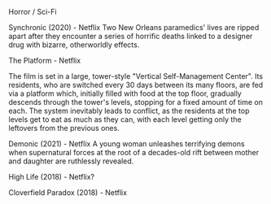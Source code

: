 Horror / Sci-Fi

Synchronic (2020) - Netflix
Two New Orleans paramedics' lives are ripped apart after they encounter a series of horrific deaths linked to a designer drug with bizarre, otherworldly effects.

The Platform - Netflix

The film is set in a large, tower-style "Vertical Self-Management Center". Its residents, who are switched every 30 days between its many floors, are fed via a platform which, initially filled with food at the top floor, gradually descends through the tower's levels, stopping for a fixed amount of time on each. The system inevitably leads to conflict, as the residents at the top levels get to eat as much as they can, with each level getting only the leftovers from the previous ones.

Demonic (2021) - Netflix
A young woman unleashes terrifying demons when supernatural forces at the root of a decades-old rift between mother and daughter are ruthlessly revealed.

High Life (2018) - Netflix?

Cloverfield Paradox (2018) - Netflix
